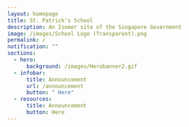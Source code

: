 ```yaml
---
layout: homepage
title: St. Patrick's School
description: An Isomer site of the Singapore Government
image: /images/School Logo (Transparent).png
permalink: /
notification: ""
sections:
  - hero:
      background: /images/Herobanner2.gif
  - infobar:
      title: Announcement
      url: /announcement
      button: " Here"
  - resources:
      title: Announcement
      button: Here
---
```


